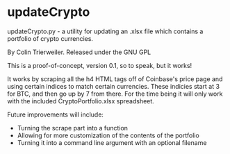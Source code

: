 # updateCrypto

updateCrypto.py - a utility for updating an .xlsx file which contains
a portfolio of crypto currencies.

By Colin Trierweiler.  Released under the GNU GPL

This is a proof-of-concept, version 0.1, so to speak, but it works!

It works by scraping all the h4 HTML tags off of Coinbase's price page
and using certain indices to match certain currencies.  These indicies
start at 3 for BTC, and then go up by 7 from there.  For the time being
it will only work with the included CryptoPortfolio.xlsx spreadsheet.

Future improvements will include:
 * Turning the scrape part into a function
 * Allowing for more customization of the contents of the portfolio
 * Turning it into a command line argument with an optional filename

